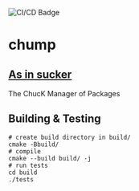 ![CI/CD Badge](https://github.com/ccrma/chump/actions/workflows/build-unit-tests.yml/badge.svg)

# chump
## [As in sucker](https://www.merriam-webster.com/thesaurus/chump)

The ChucK Manager of Packages

## Building & Testing
```
# create build directory in build/
cmake -Bbuild/
# compile
cmake --build build/ -j
# run tests
cd build
./tests
```
